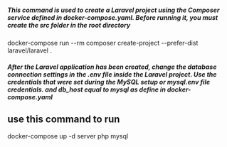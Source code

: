 

##### This command is used to create a Laravel project using the Composer service defined in docker-compose.yaml. Before running it, you must create the src folder in the root directory
docker-compose run --rm composer create-project --prefer-dist laravel/laravel .

##### After the Laravel application has been created, change the database connection settings in the .env file inside the Laravel project. Use the credentials that were set during the MySQL setup or mysql.env file credentials. and db_host equal to mysql as define in docker-compose.yaml    

## use this command to run 

docker-compose up -d server php mysql 
